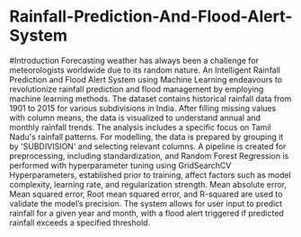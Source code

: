 # Rainfall-Prediction-And-Flood-Alert-System
#Introduction 
Forecasting weather has always been a challenge for meteorologists worldwide due to its random nature. An Intelligent Rainfall Prediction and Flood Alert System using Machine Learning endeavours to revolutionize 
rainfall prediction and flood management by employing machine learning methods. The dataset contains historical rainfall data from 1901 to 2015 for various subdivisions in India. After filling missing values with column means, the data is visualized to understand annual and monthly rainfall trends. The analysis includes a specific focus on Tamil Nadu's rainfall patterns. For modelling, the data is prepared by grouping it by 'SUBDIVISION' and selecting relevant columns. A pipeline is created for preprocessing, including standardization, and Random Forest Regression is performed with hyperparameter tuning using GridSearchCV Hyperparameters, established prior to training, affect factors such as model complexity, learning rate, and regularization strength. Mean absolute error, Mean squared error, Root mean squared error, and R-squared are used to validate the model’s precision. The system allows for user input to predict rainfall for a given year and month, with a flood alert triggered if predicted rainfall exceeds a specified threshold.
